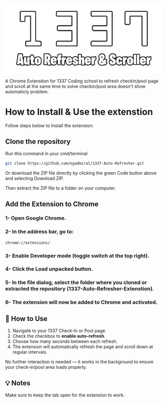 <img src="./1337-Auto-Refresher-Extenstion/logo-png.png">

A Chrome Extenstion for 1337 Coding school to refresh checkin/pool page and scroll at the same time to solve checkin/pool area doesn't show automaticly problem.

# How to Install & Use the extenstion
Follow steps below to Install the extension:
## Clone the repository
Run this command in your cmd/terminal
```bash
git clone https://github.com/ogadmiral/1337-Auto-Refresher.git
```
Or download the ZIP file directly by clicking the green Code button above and selecting Download ZIP.

Then extract the ZIP file to a folder on your computer.

## Add the Extension to Chrome
### 1- Open Google Chrome.
### 2- In the address bar, go to:
```bash
chrome://extensions/
```
### 3- Enable Developer mode (toggle switch at the top right).

### 4- Click the Load unpacked button.

### 5- In the file dialog, select the folder where you cloned or extracted the repository (1337-Auto-Refresher-Extenstion).

### 6- The extension will now be added to Chrome and activated.

## 🚀 How to Use

1. Navigate to your 1337 Check-In or Pool page.
2. Check the checkbox to **enable auto-refresh**.
3. Choose how many seconds between each refresh.
4. The extension will automatically refresh the page and scroll down at regular intervals.

No further interaction is needed — it works in the background to ensure your check-in/pool area loads properly.

## 💡 Notes
Make sure to keep the tab open for the extension to work.
